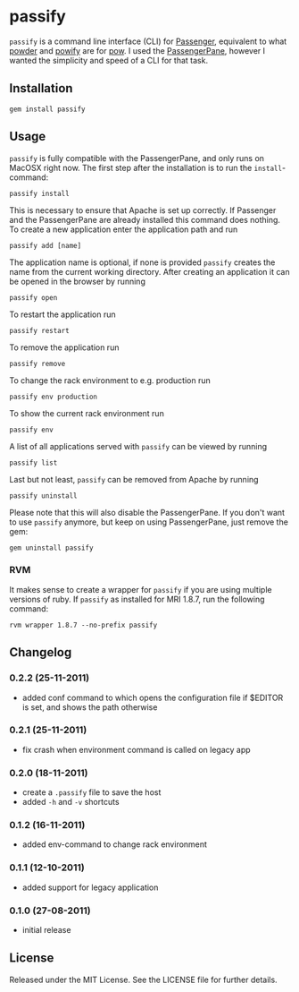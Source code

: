 # passify
`passify` is a command line interface (CLI) for [Passenger](http://www.modrails.com/), equivalent to what [powder](https://github.com/Rodreegez/powder) and [powify](https://github.com/sethvargo/powify) are for [pow](http://pow.cx/). I used the [PassengerPane](https://github.com/Fingertips/passengerpane), however I wanted the simplicity and speed of a CLI for that task.

## Installation
    gem install passify

## Usage
`passify` is fully compatible with the PassengerPane, and only runs on MacOSX right now. The first step after the installation is to run the `install`-command:

    passify install

This is necessary to ensure that Apache is set up correctly. If Passenger and the PassengerPane are already installed this command does nothing. To create a new application enter the application path and run

    passify add [name]

The application name is optional, if none is provided `passify` creates the name from the current working directory. After creating an application it can be opened in the browser by running

    passify open

To restart the application run

    passify restart

To remove the application run

    passify remove

To change the rack environment to e.g. production run

    passify env production

To show the current rack environment run

    passify env

A list of all applications served with `passify` can be viewed by running

    passify list

Last but not least, `passify` can be removed from Apache by running

    passify uninstall

Please note that this will also disable the PassengerPane. If you don't want to use `passify` anymore, but keep on using PassengerPane, just remove the gem:

    gem uninstall passify

### RVM
It makes sense to create a wrapper for `passify` if you are using multiple versions of ruby. If `passify` as installed for MRI 1.8.7, run the following command:

    rvm wrapper 1.8.7 --no-prefix passify

## Changelog
### 0.2.2 (25-11-2011)
* added conf command to which opens the configuration file if $EDITOR is set, and shows the path otherwise

### 0.2.1 (25-11-2011)
* fix crash when environment command is called on legacy app

### 0.2.0 (18-11-2011)
* create a `.passify` file to save the host
* added `-h` and `-v` shortcuts

### 0.1.2 (16-11-2011)
* added env-command to change rack environment

### 0.1.1 (12-10-2011)
* added support for legacy application

### 0.1.0 (27-08-2011)
* initial release

## License
Released under the MIT License. See the LICENSE file for further details.